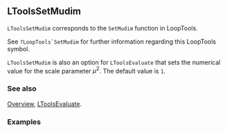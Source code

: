 ## LToolsSetMudim

`LToolsSetMudim` corresponds to the `SetMudim` function in LoopTools.

See ``?LoopTools`SetMudim`` for further information regarding this LoopTools symbol.

`LToolsSetMudim` is also an option for `LToolsEvaluate` that sets the numerical value for the scale parameter $\mu^2$. The default value is `1`.

### See also

[Overview](Extra/FeynHelpers.md), [LToolsEvaluate](LToolsEvaluate.md).

### Examples